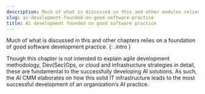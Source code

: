 ```yaml
---
description: Much of what is discussed in this and other modules relies on a foundation of good software development practice. Though this module is not intended to explain agile development methodology, Dev(Sec)Ops, or cloud and infrastructure strategies in detail, these are fundamental to the successfully developing AI solutions. 
slug: ai-development-founded-on-good-software-practice
title: AI development founded on good software practice
---
```

Much of what is discussed in this and other chapters relies on a foundation of good software development practice. 
{: .intro }

Though this chapter is not intended to explain agile development methodology, Dev(Sec)Ops, or cloud and infrastructure strategies in detail, these are fundamental to the successfully developing AI solutions. As such, the AI CMM elaborates on how this solid IT infrastructure leads to the most successful development of an organization’s AI practice.




